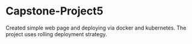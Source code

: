 # Capstone-Project5
Created simple web page and deploying via docker and kubernetes.
The project uses rolling deployment strategy.
